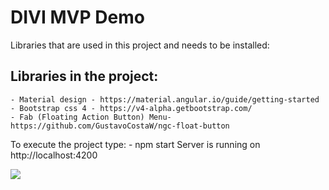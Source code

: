 
# DIVI MVP Demo

Libraries that are used in this project and needs to be installed:


Libraries in the project:
  - 
	- Material design - https://material.angular.io/guide/getting-started
	- Bootstrap css 4 - https://v4-alpha.getbootstrap.com/ 
	- Fab (Floating Action Button) Menu- https://github.com/GustavoCostaW/ngc-float-button


To execute the project type: - npm start
Server is running on http://localhost:4200



<img src="https://user-images.githubusercontent.com/29027414/35197719-689f64a2-fedb-11e7-9445-d99b3435ed03.gif" />
